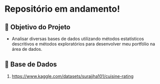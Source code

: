 # Repositório em andamento!

## 🔎 Objetivo do Projeto

* Analisar diversas bases de dados utilizando métodos estatísticos descritivos e métodos exploratórios para desenvolver meu portfólio na área de dados.

## 🎲 Base de Dados

1. https://www.kaggle.com/datasets/surajjha101/cuisine-rating 

